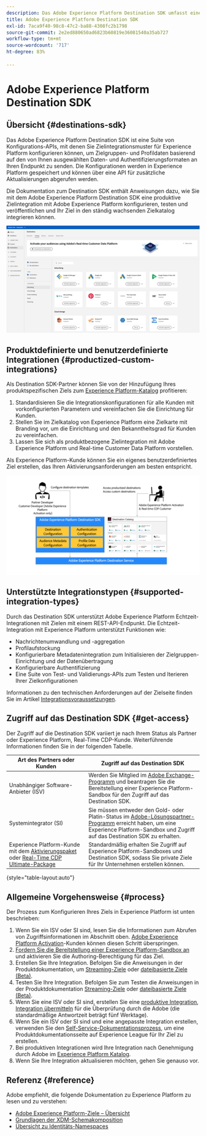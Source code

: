 ```yaml
---
description: Das Adobe Experience Platform Destination SDK umfasst eine Reihe von Konfigurations-APIs, mit denen Sie Zielintegrationsmuster für Experience Platform konfigurieren können, um Zielgruppen- und Profildaten basierend auf den von Ihnen ausgewählten Daten- und Authentifizierungsformaten an Ihren Endpunkt zu senden. Die Konfigurationen werden in Experience Platform gespeichert und können über eine API für zusätzliche Aktualisierungen abgerufen werden.
title: Adobe Experience Platform Destination SDK
exl-id: 7aca9f40-98c8-47c2-ba88-4308fc2b1798
source-git-commit: 2e2ed880650ad6823b60819e36081540a35ab727
workflow-type: tm+mt
source-wordcount: '717'
ht-degree: 83%

---
```


# Adobe Experience Platform Destination SDK

## Übersicht {#destinations-sdk}

Das Adobe Experience Platform Destination SDK ist eine Suite von Konfigurations-APIs, mit denen Sie Zielintegrationsmuster für Experience Platform konfigurieren können, um Zielgruppen- und Profildaten basierend auf den von Ihnen ausgewählten Daten- und Authentifizierungsformaten an Ihren Endpunkt zu senden. Die Konfigurationen werden in Experience Platform gespeichert und können über eine API für zusätzliche Aktualisierungen abgerufen werden.

Die Dokumentation zum Destination SDK enthält Anweisungen dazu, wie Sie mit dem Adobe Experience Platform Destination SDK eine produktive Zielintegration mit Adobe Experience Platform konfigurieren, testen und veröffentlichen und Ihr Ziel in den ständig wachsenden Zielkatalog integrieren können.

![Zielkatalog – Übersicht](./assets/destinations-catalog-overview.png)

## Produktdefinierte und benutzerdefinierte Integrationen {#productized-custom-integrations}

Als Destination SDK-Partner können Sie von der Hinzufügung Ihres produktspezifischen Ziels zum [Experience Platform-Katalog](/help/destinations/catalog/overview.md) profitieren:
1. Standardisieren Sie die Integrationskonfigurationen für alle Kunden mit vorkonfigurierten Parametern und vereinfachen Sie die Einrichtung für Kunden.
2. Stellen Sie im Zielkatalog von Experience Platform eine Zielkarte mit Branding vor, um die Einrichtung und den Bekanntheitsgrad für Kunden zu vereinfachen.
3. Lassen Sie sich als produktbezogene Zielintegration mit Adobe Experience Platform und Real-time Customer Data Platform vorstellen.

Als Experience Platform-Kunde können Sie ein eigenes benutzerdefiniertes Ziel erstellen, das Ihren Aktivierungsanforderungen am besten entspricht.

![Visuelles Diagramm zum Destination SDK](./assets/destination-sdk-visual.png)

<!--

## Types of destinations in Adobe Experience Platform {#types-of-destinations}

In Adobe Experience Platform, we distinguish between two destination types - *connections* and *extensions*. In the user interface, customers can choose between two types of connection destinations, Profile Export destinations and Segment Export destinations. For more details around the difference between the different destination types, read [Destination Types and Categories](https://experienceleague.adobe.com/docs/experience-platform/destinations/destination-types.html?lang=en).

![Destination types](./assets/types-of-destinations.png)

This documentation set provides you with all the necessary information to add your destination to Adobe Experience Platform, as a *connection*, either Profile Export or Segment Export. To set up an extension, visit the [Experience Platform Launch developer portal](https://developer.adobelaunch.com/extensions/).

-->

## Unterstützte Integrationstypen {#supported-integration-types}

Durch das Destination SDK unterstützt Adobe Experience Platform Echtzeit-Integrationen mit Zielen mit einem REST-API-Endpunkt. Die Echtzeit-Integration mit Experience Platform unterstützt Funktionen wie:
* Nachrichtenumwandlung und -aggregation
* Profilaufstockung
* Konfigurierbare Metadatenintegration zum Initialisieren der Zielgruppen-Einrichtung und der Datenübertragung
* Konfigurierbare Authentifizierung
* Eine Suite von Test- und Validierungs-APIs zum Testen und Iterieren Ihrer Zielkonfigurationen

Informationen zu den technischen Anforderungen auf der Zielseite finden Sie im Artikel [Integrationsvoraussetzungen](./integration-prerequisites.md).

## Zugriff auf das Destination SDK {#get-access}

Der Zugriff auf die Destination SDK variiert je nach Ihrem Status als Partner oder Experience Platform, Real-Time CDP-Kunde. Weiterführende Informationen finden Sie in der folgenden Tabelle.


| Art des Partners oder Kunden | Zugriff auf das Destination SDK |
---------|----------|
| Unabhängiger Software-Anbieter (ISV) | Werden Sie Mitglied im [Adobe Exchange-Programm](https://partners.adobe.com/exchangeprogram/experiencecloud.html) und beantragen Sie die Bereitstellung einer Experience Platform-Sandbox für den Zugriff auf das Destination SDK. |
| Systemintegrator (SI) | Sie müssen entweder den Gold- oder Platin-Status im [Adobe-Lösungspartner-Programm](https://solutionpartners.adobe.com/home.html) erreicht haben, um eine Experience Platform-Sandbox und Zugriff auf das Destination SDK zu erhalten. |
| Experience Platform-Kunde mit dem [Aktivierungspaket](https://helpx.adobe.com/de/legal/product-descriptions/adobe-experience-platform0.html) oder [Real-Time CDP Ultimate-Package](https://helpx.adobe.com/de/legal/product-descriptions/real-time-customer-data-platform.html) | Standardmäßig erhalten Sie Zugriff auf Experience Platform-Sandboxes und Destination SDK, sodass Sie private Ziele für Ihr Unternehmen erstellen können. |

{style=&quot;table-layout:auto&quot;}

## Allgemeine Vorgehensweise {#process}

Der Prozess zum Konfigurieren Ihres Ziels in Experience Platform ist unten beschrieben:

1. Wenn Sie ein ISV oder SI sind, lesen Sie die Informationen zum Abrufen von Zugriffsinformationen im Abschnitt oben. [Adobe Experience Platform Activation](https://helpx.adobe.com/legal/product-descriptions/adobe-experience-platform0.html)-Kunden können diesen Schritt überspringen.
2. [Fordern Sie die Bereitstellung einer Experience Platform-Sandbox an](https://adobeexchangeec.zendesk.com/hc/en-us/articles/360037457812-Adobe-Experience-Platform-Sandbox-Accounts-Access-Adding-Users-and-Support) und aktivieren Sie die Authoring-Berechtigung für das Ziel.
3. Erstellen Sie Ihre Integration. Befolgen Sie die Anweisungen in der Produktdokumentation, um [Streaming-Ziele](./configure-destination-instructions.md) oder [dateibasierte Ziele (Beta)](./configure-file-based-destination-instructions.md).
4. Testen Sie Ihre Integration. Befolgen Sie zum Testen die Anweisungen in der Produktdokumentation [Streaming-Ziele](./test-destination.md) oder [dateibasierte Ziele (Beta)](./file-based-destination-testing-overview.md).
5. Wenn Sie eine ISV oder SI sind, erstellen Sie eine [produktive Integration](./overview.md#productized-custom-integrations), [Integration übermitteln](./submit-destination.md) für die Überprüfung durch die Adobe (die standardmäßige Antwortzeit beträgt fünf Werktage).
6. Wenn Sie ein ISV oder SI sind und eine angepasste Integration erstellen, verwenden Sie den [Self-Service-Dokumentationsprozess](./docs-framework/documentation-instructions.md), um eine Produktdokumentationsseite auf Experience League für Ihr Ziel zu erstellen.
7. Bei produktiven Integrationen wird Ihre Integration nach Genehmigung durch Adobe im [Experience Platform Katalog](/help/destinations/catalog/overview.md).
8. Wenn Sie Ihre Integration aktualisieren möchten, gehen Sie genauso vor.

## Referenz {#reference}

Adobe empfiehlt, die folgende Dokumentation zu Experience Platform zu lesen und zu verstehen:

* [Adobe Experience Platform-Ziele – Übersicht](https://experienceleague.adobe.com/docs/experience-platform/destinations/home.html?lang=de)
* [Grundlagen der XDM-Schemakomposition](https://experienceleague.adobe.com/docs/experience-platform/xdm/schema/composition.html?lang=de)
* [Übersicht zu Identitäts-Namespaces](https://experienceleague.adobe.com/docs/experience-platform/identity/namespaces.html?lang=de)
